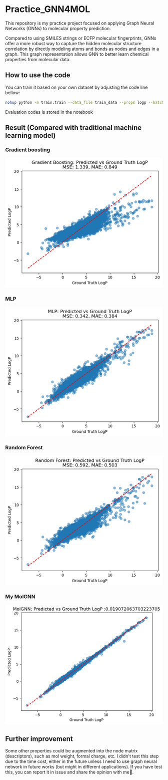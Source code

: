 # Practice_GNN4MOL

This repository is my practice project focused on applying Graph Neural Networks (GNNs) to molecular property prediction.



Compared to using SMILES strings or ECFP molecular fingerprints, GNNs offer a more robust way to capture the hidden molecular structure correlation by directly modeling atoms and bonds as nodes and edges in a graph. This graph representation allows GNN to better learn  chemical properties from molecular data.

## How to use the code
You can train it based on your own dataset by adjusting the code line bellow:
```bash
nohup python -m train.train --data_file train_data --props logp --batch_size 100 --max_epochs 10 --learning_rate 1e-5 >> ./logp.log 2>&1 &
```

Evaluation codes is stored in the notebook
## Result (Compared with traditional machine learning model)

### Gradient boosting

![gb](assets/gb.png)

### MLP

![mlp](assets/mlp.png)

### Random Forest

![rf](assets/rf.png)

### My MolGNN

![gb](assets/MolGNN.png)

## Further improvement 

Some other properties could be augmented into the node matrix (descriptors), such as mol weight, formal charge, etc. I didn't test this step due to the time cost, either in the future unless I need to use graph neural network in future works (but might in different applications). If you have test this, you can report it in issue and share the opinion with me🥸.